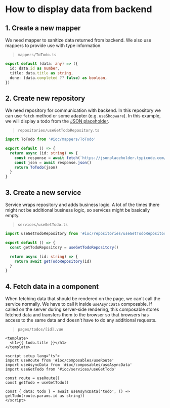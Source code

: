 # How to display data from backend

## 1. Create a new mapper

We need mapper to sanitize data returned from backend. We also use mappers to provide use with type information.

> `mappers/ToTodo.ts`

```ts
export default (data: any) => ({
  id: data.id as number,
  title: data.title as string,
  done: (data.completed ?? false) as boolean,
})
```

## 2. Create new repository

We need repository for communication with backend. In this repository we can use `fetch` method or some adapter (e.g. `useShopware`). In this example, we will display a todo from the [JSON placeholder](https://jsonplaceholder.typicode.com).

> `repositories/useGetTodoRepository.ts`

```ts
import ToTodo from '#ioc/mappers/ToTodo'

export default () => {
  return async (id: string) => {
    const response = await fetch(`https://jsonplaceholder.typicode.com/todos/${id}`)
    const json = await response.json()
    return ToTodo(json)
  }
}
```

## 3. Create a new service

Service wraps repository and adds business logic. A lot of the times there might not be additional business logic, so services might be basically empty.

> `services/useGetTodo.ts`

```ts
import useGetTodoRepository from '#ioc/repositories/useGetTodoRepository'

export default () => {
  const getTodoRepository = useGetTodoRepository()

  return async (id: string) => {
    return await getTodoRepository(id)
  }
}
```

## 4. Fetch data in a component

When fetching data that should be rendered on the page, we can't call the service normally. We have to call it inside `useAsyncData` composable. If called on the server during server-side rendering, this composable stores fetched data and transfers them to the browser so that browsers has access to the same data and doesn't have to do any additional requests.

> `pages/todos/[id].vue`

```vue
<template>
  <h1>{{ todo.title }}</h1>
</template>

<script setup lang="ts">
import useRoute from '#ioc/composables/useRoute'
import useAsyncData from '#ioc/composables/useAsyncData'
import useGetTodo from '#ioc/services/useGetTodo'

const route = useRoute()
const getTodo = useGetTodo()

const { data: todo } = await useAsyncData('todo', () => getTodo(route.params.id as string))
</script>
```
